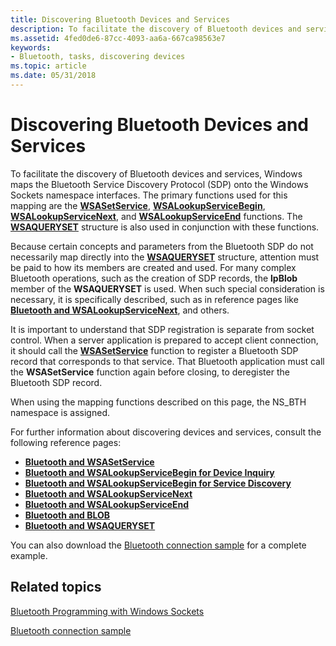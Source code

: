 ```yaml
---
title: Discovering Bluetooth Devices and Services
description: To facilitate the discovery of Bluetooth devices and services, Windows maps the Bluetooth Service Discovery Protocol (SDP) onto the Windows Sockets namespace interfaces.
ms.assetid: 4fed0de6-87cc-4093-aa6a-667ca98563e7
keywords:
- Bluetooth, tasks, discovering devices
ms.topic: article
ms.date: 05/31/2018
---
```


# Discovering Bluetooth Devices and Services

To facilitate the discovery of Bluetooth devices and services, Windows maps the Bluetooth Service Discovery Protocol (SDP) onto the Windows Sockets namespace interfaces. The primary functions used for this mapping are the [**WSASetService**](bluetooth-and-wsasetservice.md), [**WSALookupServiceBegin**](bluetooth-and-wsalookupservicebegin-for-device-inquiry.md), [**WSALookupServiceNext**](bluetooth-and-wsalookupservicenext.md), and [**WSALookupServiceEnd**](bluetooth-and-wsalookupserviceend.md) functions. The [**WSAQUERYSET**](bluetooth-and-wsaqueryset-for-set-service.md) structure is also used in conjunction with these functions.

Because certain concepts and parameters from the Bluetooth SDP do not necessarily map directly into the [**WSAQUERYSET**](bluetooth-and-wsaqueryset-for-set-service.md) structure, attention must be paid to how its members are created and used. For many complex Bluetooth operations, such as the creation of SDP records, the **lpBlob** member of the **WSAQUERYSET** is used. When such special consideration is necessary, it is specifically described, such as in reference pages like [**Bluetooth and WSALookupServiceNext**](bluetooth-and-wsalookupservicenext.md), and others.

It is important to understand that SDP registration is separate from socket control. When a server application is prepared to accept client connection, it should call the [**WSASetService**](bluetooth-and-wsasetservice.md) function to register a Bluetooth SDP record that corresponds to that service. That Bluetooth application must call the **WSASetService** function again before closing, to deregister the Bluetooth SDP record.

When using the mapping functions described on this page, the NS\_BTH namespace is assigned.

For further information about discovering devices and services, consult the following reference pages:

-   [**Bluetooth and WSASetService**](bluetooth-and-wsasetservice.md)
-   [**Bluetooth and WSALookupServiceBegin for Device Inquiry**](bluetooth-and-wsalookupservicebegin-for-device-inquiry.md)
-   [**Bluetooth and WSALookupServiceBegin for Service Discovery**](bluetooth-and-wsalookupservicebegin-for-service-discovery.md)
-   [**Bluetooth and WSALookupServiceNext**](bluetooth-and-wsalookupservicenext.md)
-   [**Bluetooth and WSALookupServiceEnd**](bluetooth-and-wsalookupserviceend.md)
-   [**Bluetooth and BLOB**](bluetooth-and-blob.md)
-   [**Bluetooth and WSAQUERYSET**](bluetooth-and-wsaqueryset-for-set-service.md)

You can also download the [Bluetooth connection sample](https://go.microsoft.com/fwlink/p/?LinkID=331652) for a complete example.

## Related topics

<dl> <dt>

[Bluetooth Programming with Windows Sockets](bluetooth-programming-with-windows-sockets.md)
</dt> <dt>

[Bluetooth connection sample](https://go.microsoft.com/fwlink/p/?LinkID=331652)
</dt> </dl>

 

 





